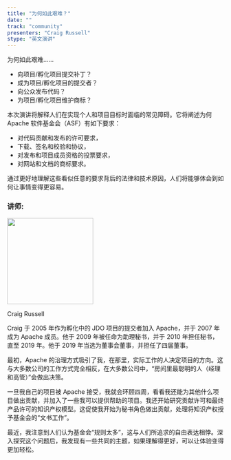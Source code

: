 ```yaml
---
title: "为何如此艰难？"
date: ""
track: "community"
presenters: "Craig Russell"
stype: "英文演讲"
---
```


为何如此艰难……

- 向项目/孵化项目提交补丁？
- 成为项目/孵化项目的提交者？
- 向公众发布代码？
- 为项目/孵化项目维护商标？

本次演讲将解释人们在实现个人和项目目标时面临的常见障碍。它将阐述为何 Apache 软件基金会（ASF）有如下要求：
- 对代码贡献和发布的许可要求，
- 下载、签名和校验和协议，
- 对发布和项目成员资格的投票要求，
- 对网站和文档的商标要求。

通过更好地理解这些看似任意的要求背后的法律和技术原因，人们将能够体会到如何让事情变得更容易。

### 讲师:

<img src="https://sessionize.com/image/3194-400o400o1-94Sk7eKXZREt1kbzW2diBZ.jpg" width="200" /><br/>

Craig Russell

Craig 于 2005 年作为孵化中的 JDO 项目的提交者加入 Apache，并于 2007 年成为 Apache 成员。他于 2009 年被任命为助理秘书，并于 2010 年担任秘书，直至 2019 年。他于 2019 年当选为董事会董事，并担任了四届董事。

最初，Apache 的治理方式吸引了我，在那里，实际工作的人决定项目的方向。这与大多数公司的工作方式完全相反，在大多数公司中，“房间里最聪明的人（经理和高管）”会做出决策。

一旦我自己的项目被 Apache 接受，我就会环顾四周，看看我还能为其他什么项目做出贡献，并加入了一些我可以提供帮助的项目。我还开始研究贡献许可和最终产品许可的知识产权模型。这促使我开始为秘书角色做出贡献，处理将知识产权授予基金会的“文书工作”。

最近，我注意到人们认为基金会“规则太多”，这与人们所追求的自由表达相悖。深入探究这个问题后，我发现有一些共同的主题，如果理解得更好，可以让体验变得更加轻松。